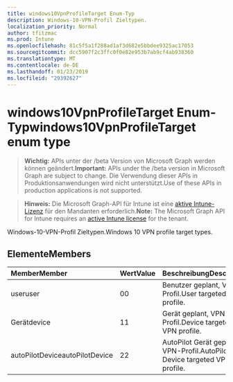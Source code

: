 ```yaml
---
title: windows10VpnProfileTarget Enum-Typ
description: Windows-10-VPN-Profil Zieltypen.
localization_priority: Normal
author: tfitzmac
ms.prod: Intune
ms.openlocfilehash: 81c5f5a1f288ad1af3d682e5bbdee9325ac17053
ms.sourcegitcommit: dcc5907f2c3ffc0f0e82e953b7ab9cf4ab938360
ms.translationtype: MT
ms.contentlocale: de-DE
ms.lasthandoff: 01/23/2019
ms.locfileid: "29392627"
---
```

# <a name="windows10vpnprofiletarget-enum-type"></a><span data-ttu-id="5a625-103">windows10VpnProfileTarget Enum-Typ</span><span class="sxs-lookup"><span data-stu-id="5a625-103">windows10VpnProfileTarget enum type</span></span>

> <span data-ttu-id="5a625-104">**Wichtig:** APIs unter der /beta Version von Microsoft Graph werden können geändert.</span><span class="sxs-lookup"><span data-stu-id="5a625-104">**Important:** APIs under the /beta version in Microsoft Graph are subject to change.</span></span> <span data-ttu-id="5a625-105">Die Verwendung dieser APIs in Produktionsanwendungen wird nicht unterstützt.</span><span class="sxs-lookup"><span data-stu-id="5a625-105">Use of these APIs in production applications is not supported.</span></span>

> <span data-ttu-id="5a625-106">**Hinweis:** Die Microsoft Graph-API für Intune ist eine [aktive Intune-Lizenz](https://go.microsoft.com/fwlink/?linkid=839381) für den Mandanten erforderlich.</span><span class="sxs-lookup"><span data-stu-id="5a625-106">**Note:** The Microsoft Graph API for Intune requires an [active Intune license](https://go.microsoft.com/fwlink/?linkid=839381) for the tenant.</span></span>

<span data-ttu-id="5a625-107">Windows-10-VPN-Profil Zieltypen.</span><span class="sxs-lookup"><span data-stu-id="5a625-107">Windows 10 VPN profile target types.</span></span>

## <a name="members"></a><span data-ttu-id="5a625-108">Elemente</span><span class="sxs-lookup"><span data-stu-id="5a625-108">Members</span></span>
|<span data-ttu-id="5a625-109">Member</span><span class="sxs-lookup"><span data-stu-id="5a625-109">Member</span></span>|<span data-ttu-id="5a625-110">Wert</span><span class="sxs-lookup"><span data-stu-id="5a625-110">Value</span></span>|<span data-ttu-id="5a625-111">Beschreibung</span><span class="sxs-lookup"><span data-stu-id="5a625-111">Description</span></span>|
|:---|:---|:---|
|<span data-ttu-id="5a625-112">user</span><span class="sxs-lookup"><span data-stu-id="5a625-112">user</span></span>|<span data-ttu-id="5a625-113">0</span><span class="sxs-lookup"><span data-stu-id="5a625-113">0</span></span>|<span data-ttu-id="5a625-114">Benutzer geplant, VPN-Profil.</span><span class="sxs-lookup"><span data-stu-id="5a625-114">User targeted VPN profile.</span></span>|
|<span data-ttu-id="5a625-115">Gerät</span><span class="sxs-lookup"><span data-stu-id="5a625-115">device</span></span>|<span data-ttu-id="5a625-116">1</span><span class="sxs-lookup"><span data-stu-id="5a625-116">1</span></span>|<span data-ttu-id="5a625-117">Gerät geplant, VPN-Profil.</span><span class="sxs-lookup"><span data-stu-id="5a625-117">Device targeted VPN profile.</span></span>|
|<span data-ttu-id="5a625-118">autoPilotDevice</span><span class="sxs-lookup"><span data-stu-id="5a625-118">autoPilotDevice</span></span>|<span data-ttu-id="5a625-119">2</span><span class="sxs-lookup"><span data-stu-id="5a625-119">2</span></span>|<span data-ttu-id="5a625-120">AutoPilot Gerät geplant, VPN-Profil.</span><span class="sxs-lookup"><span data-stu-id="5a625-120">AutoPilot Device targeted VPN profile.</span></span>|




